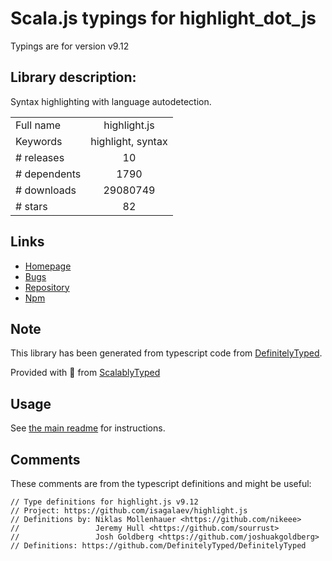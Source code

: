 
# Scala.js typings for highlight_dot_js

Typings are for version v9.12

 ## Library description:
Syntax highlighting with language autodetection.

|                    |                 |
| ------------------ | :-------------: |
| Full name          | highlight.js |
| Keywords           | highlight, syntax |
| # releases         | 10 |
| # dependents       | 1790 |
| # downloads        | 29080749 |
| # stars            | 82 |

## Links
- [Homepage](https://highlightjs.org/)
- [Bugs](https://github.com/highlightjs/highlight.js/issues)
- [Repository](https://github.com/highlightjs/highlight.js)
- [Npm](https://www.npmjs.com/package/highlight.js)
    


## Note
This library has been generated from typescript code from [DefinitelyTyped](https://definitelytyped.org).

Provided with :purple_heart: from [ScalablyTyped](https://github.com/oyvindberg/ScalablyTyped)

## Usage
See [the main readme](../../readme.md) for instructions.

## Comments

These comments are from the typescript definitions and might be useful:
```
// Type definitions for highlight.js v9.12
// Project: https://github.com/isagalaev/highlight.js
// Definitions by: Niklas Mollenhauer <https://github.com/nikeee>
//                 Jeremy Hull <https://github.com/sourrust>
//                 Josh Goldberg <https://github.com/joshuakgoldberg>
// Definitions: https://github.com/DefinitelyTyped/DefinitelyTyped

```

